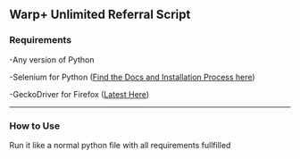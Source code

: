 ## Warp+ Unlimited Referral Script

### Requirements
-Any version of Python

-Selenium for Python ([Find the Docs and Installation Process here](https://selenium-python.readthedocs.io))

-GeckoDriver for Firefox ([Latest Here](https://github.com/mozilla/geckodriver/releases))

<hr>

### How to Use
Run it like a normal python file with all requirements fullfilled

